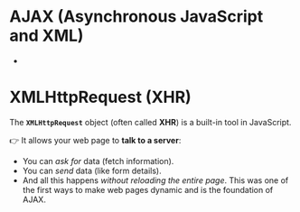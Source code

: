 # AJAX (Asynchronous JavaScript and XML)
- 
# XMLHttpRequest (XHR)
The **`XMLHttpRequest`** object (often called **XHR**) is a built-in tool in JavaScript.

👉 It allows your web page to **talk to a server**:
- You can *ask for* data (fetch information).
- You can *send* data (like form details).
- And all this happens *without reloading the entire page*.
This was one of the first ways to make web pages dynamic and is the foundation of AJAX.